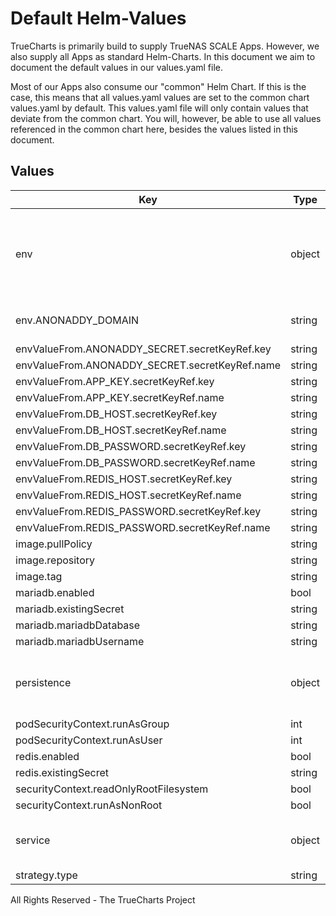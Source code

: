 # Default Helm-Values

TrueCharts is primarily build to supply TrueNAS SCALE Apps.
However, we also supply all Apps as standard Helm-Charts. In this document we aim to document the default values in our values.yaml file.

Most of our Apps also consume our "common" Helm Chart.
If this is the case, this means that all values.yaml values are set to the common chart values.yaml by default. This values.yaml file will only contain values that deviate from the common chart.
You will, however, be able to use all values referenced in the common chart here, besides the values listed in this document.

## Values

| Key | Type | Default | Description |
|-----|------|---------|-------------|
| env | object | See below | environment variables. See more environment variables in the [anonaddy documentation](https://github.com/anonaddy/docker#environment-variables). |
| env.ANONADDY_DOMAIN | string | `"chart-example.local"` | Root domain to receive email from |
| envValueFrom.ANONADDY_SECRET.secretKeyRef.key | string | `"secret"` |  |
| envValueFrom.ANONADDY_SECRET.secretKeyRef.name | string | `"appkey"` |  |
| envValueFrom.APP_KEY.secretKeyRef.key | string | `"appkey"` |  |
| envValueFrom.APP_KEY.secretKeyRef.name | string | `"appkey"` |  |
| envValueFrom.DB_HOST.secretKeyRef.key | string | `"plainhost"` |  |
| envValueFrom.DB_HOST.secretKeyRef.name | string | `"mariadbcreds"` |  |
| envValueFrom.DB_PASSWORD.secretKeyRef.key | string | `"mariadb-password"` |  |
| envValueFrom.DB_PASSWORD.secretKeyRef.name | string | `"mariadbcreds"` |  |
| envValueFrom.REDIS_HOST.secretKeyRef.key | string | `"plainhost"` |  |
| envValueFrom.REDIS_HOST.secretKeyRef.name | string | `"rediscreds"` |  |
| envValueFrom.REDIS_PASSWORD.secretKeyRef.key | string | `"redis-password"` |  |
| envValueFrom.REDIS_PASSWORD.secretKeyRef.name | string | `"rediscreds"` |  |
| image.pullPolicy | string | `"IfNotPresent"` |  |
| image.repository | string | `"tccr.io/truecharts/anonaddy"` |  |
| image.tag | string | `"v0.8.10@sha256:08c377010dce38f0455caaf3acc1997bf777083f2c606dd97ba9886d739603da"` |  |
| mariadb.enabled | bool | `true` |  |
| mariadb.existingSecret | string | `"mariadbcreds"` |  |
| mariadb.mariadbDatabase | string | `"anonaddy"` |  |
| mariadb.mariadbUsername | string | `"anonaddy"` |  |
| persistence | object | See values.yaml | Configure persistence settings for the chart under this key. |
| podSecurityContext.runAsGroup | int | `0` |  |
| podSecurityContext.runAsUser | int | `0` |  |
| redis.enabled | bool | `true` |  |
| redis.existingSecret | string | `"rediscreds"` |  |
| securityContext.readOnlyRootFilesystem | bool | `false` |  |
| securityContext.runAsNonRoot | bool | `false` |  |
| service | object | See values.yaml | Configures service settings for the chart. |
| strategy.type | string | `"Recreate"` |  |

All Rights Reserved - The TrueCharts Project
